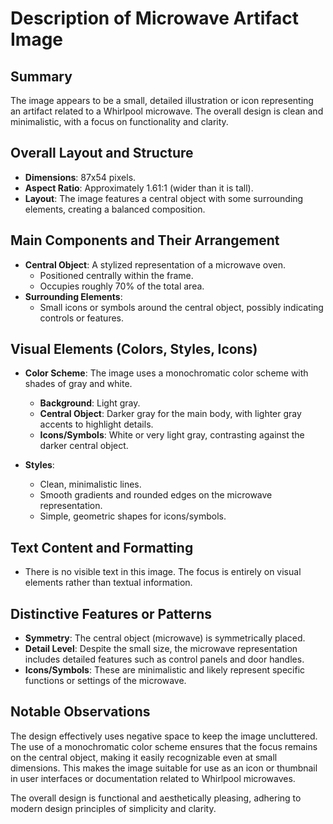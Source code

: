 # Description of Microwave Artifact Image

## Summary
The image appears to be a small, detailed illustration or icon representing an artifact related to a Whirlpool microwave. The overall design is clean and minimalistic, with a focus on functionality and clarity.

## Overall Layout and Structure
- **Dimensions**: 87x54 pixels.
- **Aspect Ratio**: Approximately 1.61:1 (wider than it is tall).
- **Layout**: The image features a central object with some surrounding elements, creating a balanced composition.

## Main Components and Their Arrangement
- **Central Object**: A stylized representation of a microwave oven.
    - Positioned centrally within the frame.
    - Occupies roughly 70% of the total area.
- **Surrounding Elements**:
    - Small icons or symbols around the central object, possibly indicating controls or features.

## Visual Elements (Colors, Styles, Icons)
- **Color Scheme**: The image uses a monochromatic color scheme with shades of gray and white.
    - **Background**: Light gray.
    - **Central Object**: Darker gray for the main body, with lighter gray accents to highlight details.
    - **Icons/Symbols**: White or very light gray, contrasting against the darker central object.

- **Styles**:
    - Clean, minimalistic lines.
    - Smooth gradients and rounded edges on the microwave representation.
    - Simple, geometric shapes for icons/symbols.

## Text Content and Formatting
- There is no visible text in this image. The focus is entirely on visual elements rather than textual information.

## Distinctive Features or Patterns
- **Symmetry**: The central object (microwave) is symmetrically placed.
- **Detail Level**: Despite the small size, the microwave representation includes detailed features such as control panels and door handles.
- **Icons/Symbols**: These are minimalistic and likely represent specific functions or settings of the microwave.

## Notable Observations
The design effectively uses negative space to keep the image uncluttered. The use of a monochromatic color scheme ensures that the focus remains on the central object, making it easily recognizable even at small dimensions. This makes the image suitable for use as an icon or thumbnail in user interfaces or documentation related to Whirlpool microwaves.

The overall design is functional and aesthetically pleasing, adhering to modern design principles of simplicity and clarity.